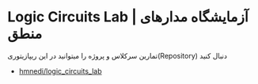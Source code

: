 # Logic Circuits Lab | آزمایشگاه مدار‌های منطق
تمارین سرکلاس و پروژه را میتوانید در این ریپازیتوری(Repository) دنبال کنید
- [hmnedi/logic_circuits_lab](https://github.com/hmnedi/VHDL-on-FPGA)
